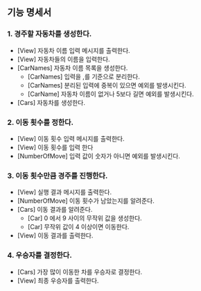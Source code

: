 ## 기능 명세서

### 1. 경주할 자동차를 생성한다.

- [View] 자동차 이름 입력 메시지를 출력한다.
- [View] 자동차들의 이름을 입력한다.
- [CarNames] 자동차 이름 목록을 생성한다.
    - [CarNames] 입력을 ,를 기준으로 분리한다.
    - [CarNames] 분리된 입력에 중복이 있으면 예외를 발생시킨다.
    - [CarName] 자동차 이름이 없거나 5보다 길면 예외를 발생시킨다.
- [Cars] 자동차를 생성한다.

### 2. 이동 횟수를 정한다.

- [View] 이동 횟수 입력 메시지를 출력한다.
- [View] 이동 횟수를 입력 한다
- [NumberOfMove] 입력 값이 숫자가 아니면 예외를 발생시킨다.

### 3. 이동 횟수만큼 경주를 진행한다.

- [View] 실행 결과 메시지를 출력한다.
- [NumberOfMove] 이동 횟수가 남았는지를 알려준다.
- [Cars] 이동 결과를 알려준다.
    - [Car] 0 에서 9 사이의 무작위 값을 생성한다.
    - [Car] 무작위 값이 4 이상이면 이동한다.
- [View] 이동 결과를 출력한다.

### 4. 우승자를 결정한다.

- [Cars] 가장 많이 이동한 차를 우승자로 결정한다.
- [View] 최종 우승자를 출력한다.